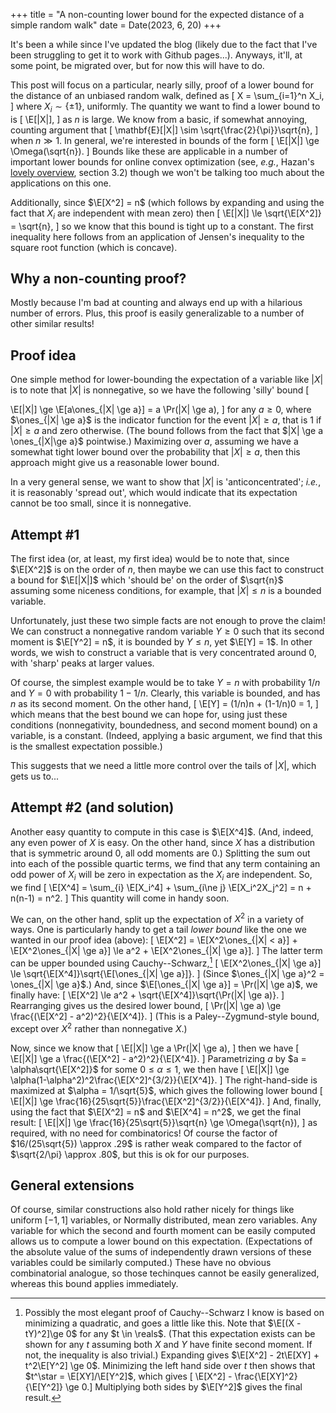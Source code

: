 +++
title = "A non-counting lower bound for the expected distance of a simple random walk"
date = Date(2023, 6, 20)
+++

It's been a while since I've updated the blog (likely due to the fact that I've been struggling to get it to work with Github pages...).
Anyways, it'll, at some point, be migrated over, but for now this will have to do.

This post will focus on a particular, nearly silly, proof of a lower bound for the distance of an unbiased random walk, defined as
\[
X = \sum_{i=1}^n X_i,
\]
where $X_i \sim \{\pm 1\}$, uniformly. The quantity we want to find a lower bound to is
\[
\E[|X|],
\]
as $n$ is large. We know from a basic, if somewhat annoying, counting argument that
\[
\mathbf{E}[|X|] \sim \sqrt{\frac{2}{\pi}}\sqrt{n},
\]
when $n \gg 1$. In general, we're interested in bounds of the form
\[
\E[|X|] \ge \Omega(\sqrt{n}).
\]
Bounds like these are applicable in a number of important lower bounds for online convex optimization
(see, *e.g.*, Hazan's [lovely overview](https://arxiv.org/abs/1909.05207), section 3.2) though we won't
be talking too much about the applications on this one.

Additionally, since $\E[X^2] = n$ (which follows by expanding and using the fact that $X_i$ are independent with mean zero)
then
\[
    \E[|X|] \le \sqrt{\E[X^2]} = \sqrt{n},
\]
so we know that this bound is tight up to a constant. The first inequality here follows from an application
of Jensen's inequality to the square root function (which is concave).

## Why a non-counting proof?

Mostly because I'm bad at counting and always end up with a hilarious number of
errors. Plus, this proof is easily generalizable to a number of other similar
results!

## Proof idea
One simple method for lower-bounding the expectation of a variable like $|X|$ is to note that
$|X|$ is nonnegative, so we have the following 'silly' bound
\[

\E[|X|] \ge \E[a\ones_{|X| \ge a}] = a \Pr(|X| \ge a),
\]
for any $a \ge 0$, where $\ones_{|X| \ge a}$ is the indicator function for the
event $|X| \ge a$, that is 1 if $|X| \ge a$ and zero otherwise. (The bound
follows from the fact that $|X| \ge a \ones_{|X|\ge a}$ pointwise.) Maximizing
over $a$, assuming we have a somewhat tight lower bound over the probability
that $|X| \ge a$, then this approach might give us a reasonable lower bound.

In a very general sense, we want to show that $|X|$ is 'anticoncentrated'; *i.e.*, it is reasonably
'spread out', which would indicate that its expectation cannot be too small, since it is nonnegative.


## Attempt #1
The first idea (or, at least, my first idea) would be to note that, since $\E[X^2]$ is on the order of
$n$, then maybe we can use this fact to construct a bound for $\E[|X|]$ which 'should be' on the order
of $\sqrt{n}$ assuming some niceness conditions, for example, that $|X| \le n$ is a bounded variable.

Unfortunately, just these two simple facts are not enough to prove the claim! We can construct a nonnegative
random variable $Y\ge 0$ such that its second moment is $\E[Y^2] = n$, it is bounded by $Y \le n$, yet $\E[Y] = 1$.
In other words, we wish to construct a variable that is very concentrated around $0$, with 'sharp' peaks at larger
values.

Of course, the simplest example would be to take $Y = n$ with probability $1/n$
and $Y=0$ with probability $1-1/n$. Clearly, this variable is bounded, and has
$n$ as its second moment. On the other hand,
\[
\E[Y] = (1/n)n + (1-1/n)0 = 1,
\]
which means that the best bound we can hope for, using just these conditions
(nonnegativity, boundedness, and second moment bound) on a variable, is a
constant. (Indeed, applying a basic argument, we find that this is the smallest
expectation possible.)

This suggests that we need a little more control over the tails of $|X|$, which
gets us to...

## Attempt #2 (and solution)
Another easy quantity to compute in this case is $\E[X^4]$. (And, indeed, any
even power of $X$ is easy. On the other hand, since $X$ has a distribution that
is symmetric around 0, all odd moments are 0.) Splitting the sum out into each
of the possible quartic terms, we find that any term containing an odd power of
$X_i$ will be zero in expectation as the $X_i$ are independent. So, we find
\[
\E[X^4] = \sum_{i} \E[X_i^4] + \sum_{i\ne j} \E[X_i^2X_j^2] = n + n(n-1) = n^2.
\]
This quantity will come in handy soon.

We can, on the other hand, split up the expectation of $X^2$ in a variety of ways.
One is particularly handy to get a tail *lower bound* like the one we wanted in our
proof idea (above):
\[
\E[X^2] = \E[X^2\ones_{|X| < a}] + \E[X^2\ones_{|X| \ge a}] \le a^2 + \E[X^2\ones_{|X| \ge a}].
\]
The latter term can be upper bounded using Cauchy--Schwarz,[^csproof]
\[
\E[X^2\ones_{|X| \ge a}] \le \sqrt{\E[X^4]}\sqrt{\E[\ones_{|X| \ge a}]}.
\]
(Since $\ones_{|X| \ge a}^2 = \ones_{|X| \ge a}$.) And, since $\E[\ones_{|X| \ge a}] = \Pr(|X| \ge a)$,
we finally have:
\[
\E[X^2] \le a^2 + \sqrt{\E[X^4]}\sqrt{\Pr(|X| \ge a)}.
\]
Rearranging gives us the desired lower bound,
\[
\Pr(|X| \ge a) \ge \frac{(\E[X^2] - a^2)^2}{\E[X^4]}.
\]
(This is a Paley--Zygmund-style bound, except over $X^2$ rather than nonnegative $X$.)

Now, since we know that
\[
\E[|X|] \ge a \Pr(|X| \ge a),
\]
then we have
\[
\E[|X|] \ge a \frac{(\E[X^2] - a^2)^2}{\E[X^4]}.
\]
Parametrizing $a$ by $a = \alpha\sqrt{\E[X^2]}$ for some $0 \le \alpha \le 1$, we then have
\[
\E[|X|] \ge \alpha(1-\alpha^2)^2\frac{\E[X^2]^{3/2}}{\E[X^4]}.
\]
The right-hand-side is maximized at $\alpha = 1/\sqrt{5}$, which gives the following
lower bound
\[
\E[|X|] \ge \frac{16}{25\sqrt{5}}\frac{\E[X^2]^{3/2}}{\E[X^4]}.
\]
And, finally, using the fact that $\E[X^2] = n$ and $\E[X^4] = n^2$, we get the final result:
\[
\E[|X|] \ge \frac{16}{25\sqrt{5}}\sqrt{n} \ge \Omega(\sqrt{n}),
\]
as required, with no need for combinatorics! Of course the factor of $16/(25\sqrt{5})
\approx .29$ is rather weak compared to the factor of $\sqrt{2/\pi} \approx
.80$, but this is ok for our purposes.

## General extensions
Of course, similar constructions also hold rather nicely for things like
uniform $[-1, 1]$ variables, or Normally distributed, mean zero variables. Any
variable for which the second and fourth moment can be easily computed allows
us to compute a lower bound on this expectation. (Expectations of the absolute
value of the sums of independently drawn versions of these variables could be
similarly computed.) These have no obvious combinatorial analogue, so those
techinques cannot be easily generalized, whereas this bound applies immediately.



[^csproof]: Possibly the most elegant proof of Cauchy--Schwarz I know is based on minimizing a quadratic, and goes a little like this. Note that $\E[(X - tY)^2]\ge 0$ for any $t \in \reals$. (That this expectation exists can be shown for any $t$ assuming both $X$ and $Y$ have finite second moment. If not, the inequality is also trivial.) Expanding gives $\E[X^2] - 2t\E[XY] + t^2\E[Y^2] \ge 0$. Minimizing the left hand side over $t$ then shows that $t^\star = \E[XY]/\E[Y^2]$, which gives \[ \E[X^2] - \frac{\E[XY]^2}{\E[Y^2]} \ge 0.\] Multiplying both sides by $\E[Y^2]$ gives the final result.
